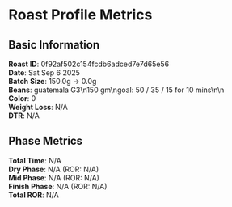 # Roast Profile Metrics

## Basic Information
**Roast ID**: 0f92af502c154fcdb6adced7e7d65e56  
**Date**: Sat Sep 6 2025  
**Batch Size**: 150.0g → 0.0g  
**Beans**: guatemala G3\n150 gm\ngoal:  50 / 35 / 15 for 10 mins\n\n  
**Color**: 0  
**Weight Loss**: N/A  
**DTR**: N/A  

## Phase Metrics
**Total Time**: N/A  
**Dry Phase**: N/A (ROR: N/A)  
**Mid Phase**: N/A (ROR: N/A)  
**Finish Phase**: N/A (ROR: N/A)  
**Total ROR**: N/A  
